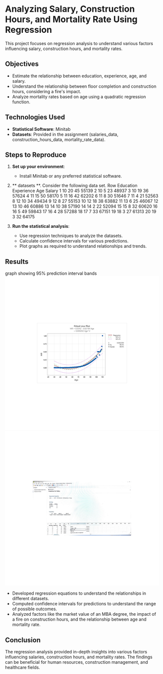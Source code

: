 
# Analyzing Salary, Construction Hours, and Mortality Rate Using Regression

This project focuses on regression analysis to understand various factors influencing salary, construction hours, and mortality rates.

## Objectives

- Estimate the relationship between education, experience, age, and salary.
- Understand the relationship between floor completion and construction hours, considering a fire's impact.
- Analyze mortality rates based on age using a quadratic regression function.

## Technologies Used

- **Statistical Software**: Minitab
- **Datasets**: Provided in the assignment (salaries_data, construction_hours_data, mortality_rate_data).

## Steps to Reproduce

1. **Set up your environment**:
   - Install Minitab or any preferred statistical software.
   
2. ** datasets **.
   Consider the following data set.
Row	Education	Experience	Age	Salary
1	10	20	45	55139
2	10	5	23	48937
3	10	19	36	57624
4	11	   15	50	58170
5	11	16	42	62202
6	11	8	30	51646
7	11	4	21	52563
8	12	10	34	49434
9	12	8	27	55153
10	12	18	38	63882
11	13	6	25	46067
12	13	10	46	60886
13	14	10	38	57190
14	14	2	22	52094
15	15	8	32	60620
16	16	5	49	59843
17	16	4	28	57288
18	17	7	33	67151
19	18	3	27	61313
20	19	3	32	64175


   
4. **Run the statistical analysis**:
   - Use regression techniques to analyze the datasets.
   - Calculate confidence intervals for various predictions.
   - Plot graphs as required to understand relationships and trends.

## Results
graph showing 95% prediction interval bands
 ![a](9.png)
 ![ec](10.png)
 
- Developed regression equations to understand the relationships in different datasets.
- Computed confidence intervals for predictions to understand the range of possible outcomes.
- Analyzed factors like the market value of an MBA degree, the impact of a fire on construction hours, and the relationship between age and mortality rate.

## Conclusion

The regression analysis provided in-depth insights into various factors influencing salaries, construction hours, and mortality rates. The findings can be beneficial for human resources, construction management, and healthcare fields.
